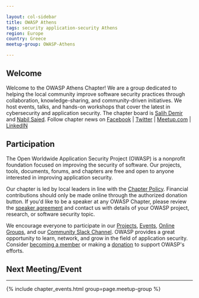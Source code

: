```yaml
---

layout: col-sidebar
title: OWASP Athens
tags: security application-security Athens
region: Europe
country: Greece 
meetup-group: OWASP-Athens

---
```


## Welcome
Welcome to the OWASP Athens Chapter! We are a group dedicated to helping the local community improve software security practices through collaboration, knowledge-sharing, and community-driven initiatives. We host events, talks, and hands-on workshops that cover the latest in cybersecurity and application security.  The chapter board is <a href="mailto:salih.demir@owasp.org">Salih Demir</a> and <a href="mailto:nabil.saied@owasp.org">Nabil Saied</a>. Follow chapter news on [Facebook](https://www.facebook.com/OWASPAthens) | [Twitter](https://twitter.com/owaspathens) | [Meetup.com](https://meetup.com/OWASP-Athens) | [LinkedIN](https://uk.linkedin.com/company/owaspathens)

## Participation
The Open Worldwide Application Security Project (OWASP) is a nonprofit foundation focused on improving the security of software. Our projects, tools, documents, forums, and chapters are free and open to anyone interested in improving application security.

Our chapter is led by local leaders in line with the [Chapter Policy](https://owasp.org/www-policy/). Financial contributions should only be made online through the authorized donation button. If you'd like to be a speaker at any OWASP Chapter, please review the [speaker agreement](/www-policy/speaker-agreement) and contact us with details of your OWASP project, research, or software security topic.

We encourage everyone to participate in our [Projects](/projects), [Events](/events), [Online Groups](https://groups.google.com/a/owasp.com/), and our [Community Slack Channel](https://owasp.slack.com/). OWASP provides a great opportunity to learn, network, and grow in the field of application security. Consider [becoming a member](/membership) or making a [donation](/donate) to support OWASP's efforts.

## Next Meeting/Event
---------------------
{% include chapter_events.html group=page.meetup-group %}
